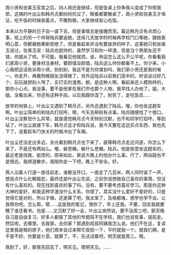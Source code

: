 周小贤和张美玉官宣之后，四人局还是继续，但是饭桌上你争我斗变成了你侬我侬，这搞的叶出尘和韩月贞都纷纷抗议了，眼看都要散桌了，周小贤和张美玉才保证，吃午饭的时候收着点，不撒狗粮，大家继续安心吃饭。

本来以为平静的日子会一直下去，但是事情总是接踵而至。最近韩月贞有点烦心事，班上的另一个帅哥陆兵要追她，连续几天放学的时候再学校门口等她，跟她表明心意，但都被她果断拒绝了。但是看起来并没有要放弃的样子，这事她只和张美玉说过，张美玉说：陆兵也挺帅的，虽然学习和你一样渣，但是当个男朋友还不错，你就从了呗。不可能，我看见他就烦。诶，命运怎么这么不公平呢，你看看我们家周小贤，要身材没身材，要颜值没颜值，陆兵这么帅你都看不上。你少来，小心我把这话告诉周小贤。别别别，我这不是为你谋划吗，我们家小贤还是我的唯一。你走开，再撒狗粮朋友没得做了。另外这陆兵以前我们高中的，听说谈过好几个，玩玩就把别人甩了，实打实的渣男。额，是这种人啊，看起来还人模狗样的，那你小心点。我没事，要不是他爹在我们市也算个人物，我早找人办他了。姐，大姐，没看出来，你还有这种手段，以后我跟你混了。别贫了，走吃饭去……

放学的地铁上，叶出尘又遇到了韩月贞，另外还遇到了陆兵。喔，你也坐这趟车啊。叶出尘简单的和陆兵打招呼。嗯，今天去柳街有点事。陆兵随便找了个借口。叶出尘没察觉什么异常，就是感觉韩月贞今天特别沉默，也不和同学打招呼。等到站了，叶出尘直接下车，韩月贞这才和陆兵说，我今天要在这边买点东西，我也先下了。说着趁车门快关的时候冲出了车厢。

叶出尘还没走出多远，余光看到韩月贞也下来了，就等韩月贞走近问道，你怎么下来了，不是还有两站么。喔，躲苍蝇。躲什么苍蝇。陆兵。他是故意坐这趟车的，最近老是找我，挺烦的。原来如此，我说大晚上的他办什么事。行了，两站路也不是很远，我顺道散步。我陪你走一下吧，晚上不安全。好。

两人沿着人行道一直往前走，谁都没开口，一直走了几百米，两人同时诶了一声，想说点什么化解尴尬，最终还是叶出尘先说，之前你说想做自己喜欢的事情，但没有什么喜欢的。现在找到喜欢的事了吗。没有。要不要考虑喜欢学习。那是你这种大神的爱好，和我这种学渣没什么关系。你错了，其实没什么爱好不爱好的，只是觉得它是对的，所以才做。还是算了吧，我太笨了，及格都难，想学也学不会。让我帮你吧。怎么帮。嗯……这是我的笔记，借你了，早上还我。不要，回去我就要睡了谁还看书。也是……又沉默了好一会，叶出尘突然说，要不没周三吧，那天晚自习是自由复习，好多人都报了其他的专题班不在学校，我们也说有事，提前走。然后呢，去哪里。去我家。去你家？那遇到叔叔阿姨我怎么说。他们不在这，复读这里我是租的房子，他们周末会过来帮忙收拾一下，平时就我一个。就我们俩，是不是不好。你要是介意，就算了。不，先试试看吧，明天就是周三。嗯。

我到了。好，那我先回去了，明天见。嗯明天见。……

